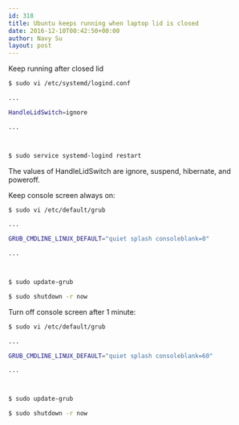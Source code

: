 ```yaml
---
id: 318
title: Ubuntu keeps running when laptop lid is closed
date: 2016-12-10T00:42:50+00:00
author: Navy Su
layout: post
---
```

Keep running after closed lid

```bash
$ sudo vi /etc/systemd/logind.conf

...

HandleLidSwitch=ignore

...



$ sudo service systemd-logind restart
```

The values of HandleLidSwitch are ignore, suspend, hibernate, and poweroff.

Keep console screen always on:

```bash
$ sudo vi /etc/default/grub

...

GRUB_CMDLINE_LINUX_DEFAULT="quiet splash consoleblank=0"

...



$ sudo update-grub

$ sudo shutdown -r now


```

Turn off console screen after 1 minute:

```bash
$ sudo vi /etc/default/grub

...

GRUB_CMDLINE_LINUX_DEFAULT="quiet splash consoleblank=60"

...



$ sudo update-grub

$ sudo shutdown -r now


```